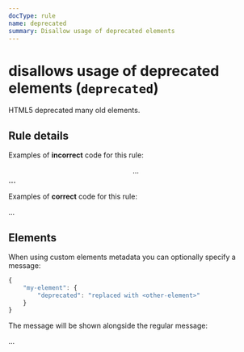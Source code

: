 ```yaml
---
docType: rule
name: deprecated
summary: Disallow usage of deprecated elements
---
```


# disallows usage of deprecated elements (`deprecated`)

HTML5 deprecated many old elements.

## Rule details

Examples of **incorrect** code for this rule:

<validate name="incorrect" rules="deprecated">
    <center>...</center>
    <big>...</big>
</validate>

Examples of **correct** code for this rule:

<validate name="correct" rules="deprecated">
    <main>...</main>
</validate>

## Elements

When using custom elements metadata you can optionally specify a message:

```js
{
    "my-element": {
        "deprecated": "replaced with <other-element>"
    }
}
```

The message will be shown alongside the regular message:

<validate name="custom-message" rules="deprecated" elements="deprecated.json">
    <my-element>...</my-element>
</validate>

